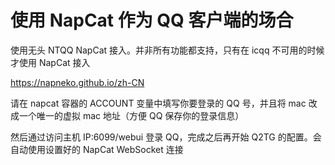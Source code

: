 # 使用 NapCat 作为 QQ 客户端的场合

使用无头 NTQQ NapCat 接入。并非所有功能都支持，只有在 icqq 不可用的时候才使用 NapCat 接入

https://napneko.github.io/zh-CN

请在 napcat 容器的 ACCOUNT 变量中填写你要登录的 QQ 号，并且将 mac 改成一个唯一的虚拟 mac 地址（方便 QQ 保存你的登录信息）

然后通过访问主机 IP:6099/webui 登录 QQ，完成之后再开始 Q2TG 的配置。会自动使用设置好的 NapCat WebSocket 连接
